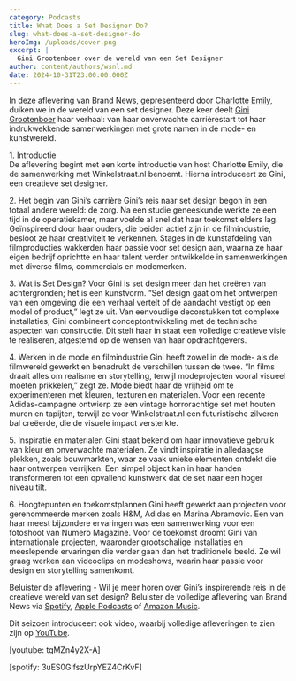 ```yaml
---
category: Podcasts
title: What Does a Set Designer Do?
slug: what-does-a-set-designer-do
heroImg: /uploads/cover.png
excerpt: |
  Gini Grootenboer over de wereld van een Set Designer
author: content/authors/wsnl.md
date: 2024-10-31T23:00:00.000Z
---
```


In deze aflevering van Brand News, gepresenteerd door [Charlotte Emily](https://www.instagram.com/charlotteemilyb/), duiken we in de wereld van een set designer. Deze keer deelt [Gini Grootenboer](https://www.instagram.com/ginigrootenboer/) haar verhaal: van haar onverwachte carrièrestart tot haar indrukwekkende samenwerkingen met grote namen in de mode- en kunstwereld.

1\. Introductie \
De aflevering begint met een korte introductie van host Charlotte Emily, die de samenwerking met Winkelstraat.nl benoemt. Hierna introduceert ze Gini, een creatieve set designer. 

2\. Het begin van Gini’s carrière
Gini’s reis naar set design begon in een totaal andere wereld: de zorg. Na een studie geneeskunde werkte ze een tijd in de operatiekamer, maar voelde al snel dat haar toekomst elders lag. Geïnspireerd door haar ouders, die beiden actief zijn in de filmindustrie, besloot ze haar creativiteit te verkennen. Stages in de kunstafdeling van filmproducties wakkerden haar passie voor set design aan, waarna ze haar eigen bedrijf oprichtte en haar talent verder ontwikkelde in samenwerkingen met diverse films, commercials en modemerken.

3\. Wat is Set Design?
Voor Gini is set design meer dan het creëren van achtergronden; het is een kunstvorm. “Set design gaat om het ontwerpen van een omgeving die een verhaal vertelt of de aandacht vestigt op een model of product,” legt ze uit. Van eenvoudige decorstukken tot complexe installaties, Gini combineert conceptontwikkeling met de technische aspecten van constructie. Dit stelt haar in staat een volledige creatieve visie te realiseren, afgestemd op de wensen van haar opdrachtgevers.

4\. Werken in de mode en filmindustrie
Gini heeft zowel in de mode- als de filmwereld gewerkt en benadrukt de verschillen tussen de twee. “In films draait alles om realisme en storytelling, terwijl modeprojecten vooral visueel moeten prikkelen,” zegt ze. Mode biedt haar de vrijheid om te experimenteren met kleuren, texturen en materialen. Voor een recente Adidas-campagne ontwierp ze een vintage horrorachtige set met houten muren en tapijten, terwijl ze voor Winkelstraat.nl een futuristische zilveren bal creëerde, die de visuele impact versterkte.

5\. Inspiratie en materialen
Gini staat bekend om haar innovatieve gebruik van kleur en onverwachte materialen. Ze vindt inspiratie in alledaagse plekken, zoals bouwmarkten, waar ze vaak unieke elementen ontdekt die haar ontwerpen verrijken. Een simpel object kan in haar handen transformeren tot een opvallend kunstwerk dat de set naar een hoger niveau tilt.

6\. Hoogtepunten en toekomstplannen
Gini heeft gewerkt aan projecten voor gerenommeerde merken zoals H\&M, Adidas en Marina Abramovic. Een van haar meest bijzondere ervaringen was een samenwerking voor een fotoshoot van Numero Magazine. Voor de toekomst droomt Gini van internationale projecten, waaronder grootschalige installaties en meeslepende ervaringen die verder gaan dan het traditionele beeld. Ze wil graag werken aan videoclips en modeshows, waarin haar passie voor design en storytelling samenkomt.

Beluister de aflevering - Wil je meer horen over Gini’s inspirerende reis in de creatieve wereld van set design? Beluister de volledige aflevering van Brand News via [Spotify](https://open.spotify.com/episode/3uES0GifszUrpYEZ4CrKvF), [Apple Podcasts](https://podcasts.apple.com/nl/podcast/what-does-a-set-designer-do-inside-the-world/id1719125980?i=1000675318341) of [Amazon Music](https://music.amazon.com/es-us/podcasts/41e8acae-a62a-4f3b-ad9b-c3a3f8b95e19/episodes/9e0c58ef-524c-47d8-b094-450ef5c57601/brand-news-what-does-a-set-designer-do-inside-the-world-of-a-creative-set-design-artist).

Dit seizoen introduceert ook video, waarbij volledige afleveringen te zien zijn op [YouTube](https://www.youtube.com/watch?v=tqMZn4y2X-A\&list=PLN_79nNFEYSN1NMBzM4yf3FV9BSiCC1_j\&index=2).

\[youtube: tqMZn4y2X-A]

\[spotify: 3uES0GifszUrpYEZ4CrKvF]
